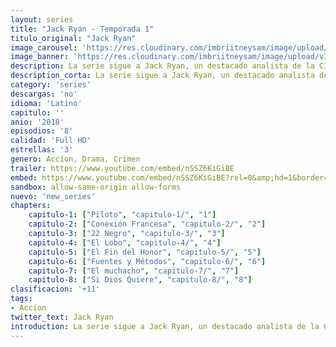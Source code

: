```yaml
---
layout: series
title: "Jack Ryan - Temporada 1"
titulo_original: "Jack Ryan"
image_carousel: 'https://res.cloudinary.com/imbriitneysam/image/upload/v1546798271/jack-postr-min.jpg'
image_banner: 'https://res.cloudinary.com/imbriitneysam/image/upload/v1546798271/jack-banner-min.jpg'
description: La serie sigue a Jack Ryan, un destacado analista de la CIA que es asignado a una peligrosa asignación de campo por primera vez, conforme Ryan va investigando pronto descubre un patrón de comunicación terrorista que lo pone en el centro de un peligroso juego con una nueva clase de terrorismo que amenaza con la destrucción a escala global.
description_corta: La serie sigue a Jack Ryan, un destacado analista de la CIA que es asignado a una peligrosa asignación de campo por primera vez, conforme Ryan va investigando pronto descubre un patrón de comunicación terrorista que lo pone en..
category: 'series'
descargas: 'no'
idioma: 'Latino'
capitulo: ''
anio: '2018'
episodios: '8'
calidad: 'Full HD'
estrellas: '3'
genero: Accion, Drama, Crimen
trailer: https://www.youtube.com/embed/nSSZ6KiGiBE
embed: https://www.youtube.com/embed/nSSZ6KiGiBE?rel=0&amp;hd=1&border=0&wmode=opaque&enablejsapi=1&modestbranding=1&controls=1&showinfo=1
sandbox: allow-same-origin allow-forms 
nuevo: 'new_series'
chapters:
    capitulo-1: ["Piloto", "capitulo-1/", "1"]
    capitulo-2: ["Conexión Francesa", "capitulo-2/", "2"]
    capitulo-3: ["22 Negro", "capitulo-3/", "3"]
    capitulo-4: ["El Lobo", "capitulo-4/", "4"]
    capitulo-5: ["El Fin del Honor", "capitulo-5/", "5"]
    capitulo-6: ["Fuentes y Métodos", "capitulo-6/", "6"]
    capitulo-7: ["El muchacho", "capitulo-7/", "7"]
    capitulo-8: ["Si Dios Quiere", "capitulo-8/", "8"]
clasificacion: '+11'
tags:
- Accion
twitter_text: Jack Ryan
introduction: La serie sigue a Jack Ryan, un destacado analista de la CIA que es asignado a una peligrosa asignación de campo por primera vez, conforme Ryan va investigando pronto descubre un patrón de comunicación terrorista que lo pone en..
---
```













